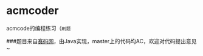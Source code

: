 # acmcoder

acmcode的编程练习（`刷题`

###题目来自[赛码网](http://acm.acmcoder.com/listproblem.php)，由Java实现，master上的代码均AC，欢迎对代码提出意见~
